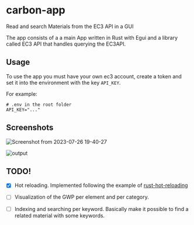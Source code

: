 # carbon-app

Read and search Materials from the EC3 API in a GUI 

The app consists of a a main App written in Rust with Egui and a library called EC3 API that handles querying the EC3API.

## Usage 
To use the app you must have your own ec3 account, create a token and set it into the environment with the key  `API_KEY`.

For example:



```
# .env in the root folder
API_KEY="..."
```

## Screenshots

![Screenshot from 2023-07-26 19-40-27](https://github.com/andrsbtrg/carbon-app/assets/63083862/60e30e08-bb30-4463-ad84-67c0bd5d24c5)

![output](https://github.com/andrsbtrg/carbon-app/assets/63083862/4b18a75f-d9e1-4dbf-a988-bfa1e77dbe27)


## TODO!
- [x] Hot reloading. Implemented following the example of [rust-hot-reloading](https://github.com/irh/rust-hot-reloading/tree/main)
- [ ] Visualization of the GWP per element and per category.
- [ ] Indexing and searching per keyword. Basically make it possible to find a related material with some keywords.

